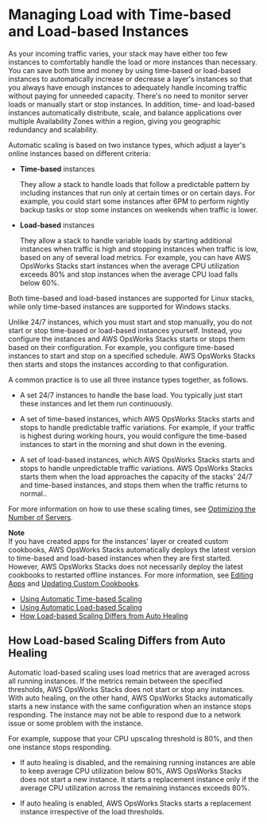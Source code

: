 # Managing Load with Time\-based and Load\-based Instances<a name="workinginstances-autoscaling"></a>

As your incoming traffic varies, your stack may have either too few instances to comfortably handle the load or more instances than necessary\. You can save both time and money by using time\-based or load\-based instances to automatically increase or decrease a layer's instances so that you always have enough instances to adequately handle incoming traffic without paying for unneeded capacity\. There's no need to monitor server loads or manually start or stop instances\. In addition, time\- and load\-based instances automatically distribute, scale, and balance applications over multiple Availability Zones within a region, giving you geographic redundancy and scalability\.

Automatic scaling is based on two instance types, which adjust a layer's online instances based on different criteria: 

+ **Time\-based** instances

  They allow a stack to handle loads that follow a predictable pattern by including instances that run only at certain times or on certain days\. For example, you could start some instances after 6PM to perform nightly backup tasks or stop some instances on weekends when traffic is lower\. 

+ **Load\-based** instances

  They allow a stack to handle variable loads by starting additional instances when traffic is high and stopping instances when traffic is low, based on any of several load metrics\. For example, you can have AWS OpsWorks Stacks start instances when the average CPU utilization exceeds 80% and stop instances when the average CPU load falls below 60%\.

Both time\-based and load\-based instances are supported for Linux stacks, while only time\-based instances are supported for Windows stacks\.

Unlike 24/7 instances, which you must start and stop manually, you do not start or stop time\-based or load\-based instances yourself\. Instead, you configure the instances and AWS OpsWorks Stacks starts or stops them based on their configuration\. For example, you configure time\-based instances to start and stop on a specified schedule\. AWS OpsWorks Stacks then starts and stops the instances according to that configuration\.

A common practice is to use all three instance types together, as follows\.

+ A set 24/7 instances to handle the base load\. You typically just start these instances and let them run continuously\.

+ A set of time\-based instances, which AWS OpsWorks Stacks starts and stops to handle predictable traffic variations\. For example, if your traffic is highest during working hours, you would configure the time\-based instances to start in the morning and shut down in the evening\.

+ A set of load\-based instances, which AWS OpsWorks Stacks starts and stops to handle unpredictable traffic variations\. AWS OpsWorks Stacks starts them when the load approaches the capacity of the stacks' 24/7 and time\-based instances, and stops them when the traffic returns to normal\.\.

For more information on how to use these scaling times, see [Optimizing the Number of Servers](best-practices-autoscale.md)\.

**Note**  
If you have created apps for the instances' layer or created custom cookbooks, AWS OpsWorks Stacks automatically deploys the latest version to time\-based and load\-based instances when they are first started\. However, AWS OpsWorks Stacks does not necessarily deploy the latest cookbooks to restarted offline instances\. For more information, see [Editing Apps](workingapps-editing.md) and [Updating Custom Cookbooks](workingcookbook-installingcustom-enable-update.md)\. 


+ [Using Automatic Time\-based Scaling](workinginstances-autoscaling-timebased.md)
+ [Using Automatic Load\-based Scaling](workinginstances-autoscaling-loadbased.md)
+ [How Load\-based Scaling Differs from Auto Healing](#workinginstances-autoscaling-differs)

## How Load\-based Scaling Differs from Auto Healing<a name="workinginstances-autoscaling-differs"></a>

Automatic load\-based scaling uses load metrics that are averaged across all running instances\. If the metrics remain between the specified thresholds, AWS OpsWorks Stacks does not start or stop any instances\. With auto healing, on the other hand, AWS OpsWorks Stacks automatically starts a new instance with the same configuration when an instance stops responding\. The instance may not be able to respond due to a network issue or some problem with the instance\.

For example, suppose that your CPU upscaling threshold is 80%, and then one instance stops responding\. 

+ If auto healing is disabled, and the remaining running instances are able to keep average CPU utilization below 80%, AWS OpsWorks Stacks does not start a new instance\. It starts a replacement instance only if the average CPU utilization across the remaining instances exceeds 80%\.

+ If auto healing is enabled, AWS OpsWorks Stacks starts a replacement instance irrespective of the load thresholds\. 